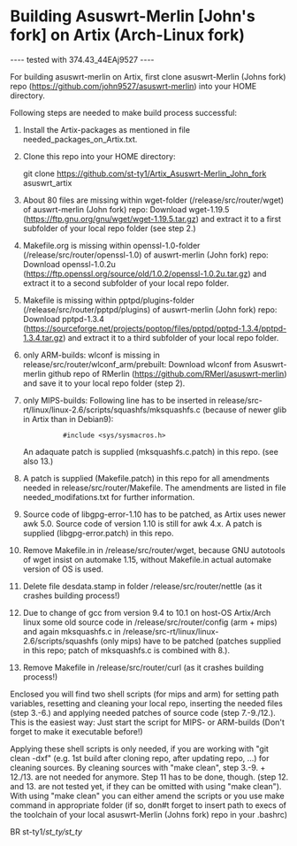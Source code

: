 # Building Asuswrt-Merlin [John's fork] on Artix (Arch-Linux fork)

---- tested with 374.43_44EAj9527 ----


For building asuswrt-merlin on Artix, first clone asuswrt-Merlin (Johns fork) repo (https://github.com/john9527/asuswrt-merlin) into your HOME directory. 

Following steps are needed to make build process successful:

1. Install the Artix-packages as mentioned in file needed_packages_on_Artix.txt. 

2. Clone this repo into your HOME directory:

    git clone https://github.com/st-ty1/Artix_Asuswrt-Merlin_John_fork asuswrt_artix

3. About 80 files are missing within wget-folder (/release/src/router/wget) of auswrt-merlin (John fork) repo: 
    Download wget-1.19.5 (https://ftp.gnu.org/gnu/wget/wget-1.19.5.tar.gz) and extract it to a first subfolder of your local repo folder (see step 2.) 
    
4. Makefile.org is missing within openssl-1.0-folder (/release/src/router/openssl-1.0) of auswrt-merlin (John fork) repo: 
    Download openssl-1.0.2u (https://ftp.openssl.org/source/old/1.0.2/openssl-1.0.2u.tar.gz) and extract it to a second subfolder of your local repo folder.
    
5. Makefile is missing within pptpd/plugins-folder (/release/src/router/pptpd/plugins) of auswrt-merlin (John fork) repo: 
    Download pptpd-1.3.4 (https://sourceforge.net/projects/poptop/files/pptpd/pptpd-1.3.4/pptpd-1.3.4.tar.gz) and extract it to a third subfolder of your local repo folder.
    
6. only ARM-builds: wlconf is missing in release/src/router/wlconf_arm/prebuilt: Download wlconf from Asuswrt-merlin github repo of RMerlin (https://github.com/RMerl/asuswrt-merlin) and save it to your local repo folder (step 2). 

7. only MIPS-builds: Following line has to be inserted in release/src-rt/linux/linux-2.6/scripts/squashfs/mksquashfs.c (because of newer glib in Artix than in Debian9):
     
	             #include <sys/sysmacros.h> 

   An adaquate patch is supplied (mksquashfs.c.patch) in this repo. (see also 13.)

8. A patch is supplied (Makefile.patch) in this repo for all amendments needed in release/src/router/Makefile. The amendments
   are listed in file needed_modifations.txt for further information.

9. Source code of libgpg-error-1.10 has to be patched, as Artix uses newer awk 5.0. Source code of version 1.10 is still 
   for awk 4.x. 
   A patch is supplied (libgpg-error.patch) in this repo.
    
10. Remove Makefile.in in /release/src/router/wget, because GNU autotools of wget insist on automake 1.15, without
    Makefile.in actual automake version of OS is used.
    
11. Delete file desdata.stamp in folder /release/src/router/nettle (as it crashes building process!)

12. Due to change of gcc from version 9.4 to 10.1 on host-OS Artix/Arch linux some old source code in /release/src/router/config (arm + mips) 
    and again mksquashfs.c in /release/src-rt/linux/linux-2.6/scripts/squashfs (only mips) have to be patched (patches supplied in this repo; patch of mksquashfs.c is combined with 8.). 

13. Remove Makefile in /release/src/router/curl (as it crashes building process!)

Enclosed you will find two shell scripts (for mips and arm) for setting path variables, resetting and cleaning your local repo, inserting the needed files (step 3.-6.) and applying needed patches of source code (step 7.-9./12.). 
This is the easiest way: Just start the script for MIPS- or ARM-builds (Don't forget to make it executable before!)

Applying these shell scripts is only needed, if you are working with "git clean -dxf" (e.g. 1st build after cloning repo, after updating repo, ...) for cleaning sources. 
By cleaning sources with "make clean", step 3.-9. + 12./13. are not needed for  anymore. Step 11 has to be done, though. (step 12. and 13. are not tested yet, if they can be omitted with using "make clean"). With using "make clean" you can either amend the scripts or you use make command in appropriate folder (if so, don#t forget to insert path to execs of the toolchain of your local asuswrt-Merlin (Johns fork) repo in your .bashrc)


BR
st-ty1/_st_ty/st_ty_
